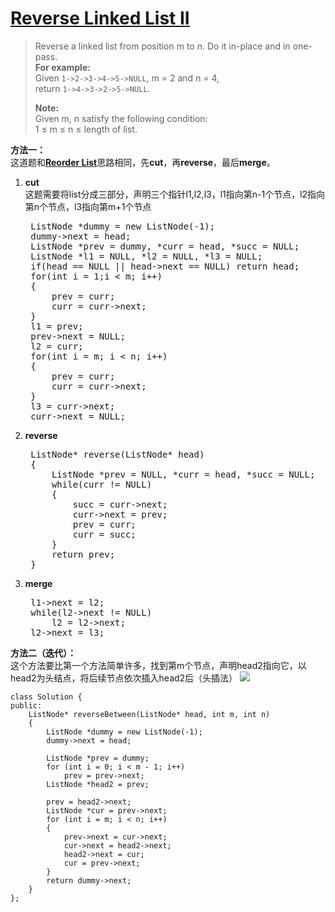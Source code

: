 # [Reverse Linked List II][1]
> Reverse a linked list from position m to n. Do it in-place and in one-pass.  
> **For example:**  
> Given `1->2->3->4->5->NULL`, m = 2 and n = 4,  
> return `1->4->3->2->5->NULL`.  
> 
> **Note:**  
> Given m, n satisfy the following condition:  
> 1 ≤ m ≤ n ≤ length of list.

**方法一：**  
这道题和[**Reorder List**][2]思路相同，先**cut**，再**reverse**，最后**merge**。

1. **cut**  
这题需要将list分成三部分，声明三个指针l1,l2,l3，l1指向第n-1个节点，l2指向第n个节点，l3指向第m+1个节点  
	<pre>
	ListNode *dummy = new ListNode(-1);
    dummy->next = head;
    ListNode *prev = dummy, *curr = head, *succ = NULL;
    ListNode *l1 = NULL, *l2 = NULL, *l3 = NULL;
    if(head == NULL || head->next == NULL) return head;
    for(int i = 1;i < m; i++)
    {
        prev = curr;
        curr = curr->next;
    }
    l1 = prev;
    prev->next = NULL;
    l2 = curr;
    for(int i = m; i < n; i++)
    {
        prev = curr;
        curr = curr->next;
    }
    l3 = curr->next;
    curr->next = NULL;</pre>

2. **reverse**
	<pre>
	ListNode* reverse(ListNode* head)
    {
        ListNode *prev = NULL, *curr = head, *succ = NULL;
        while(curr != NULL)
        {
            succ = curr->next;
            curr->next = prev;
            prev = curr;
            curr = succ;
        }
        return prev;
    }</pre>

3. **merge**
	<pre>
	l1->next = l2;
    while(l2->next != NULL)
        l2 = l2->next;
    l2->next = l3;</pre>


**方法二（迭代）：**  
这个方法要比第一个方法简单许多，找到第m个节点，声明head2指向它，以head2为头结点，将后续节点依次插入head2后（头插法）
![](https://i.imgur.com/kRaEHd5.png)

	
	class Solution {
	public:
		ListNode* reverseBetween(ListNode* head, int m, int n)
		{
			ListNode *dummy = new ListNode(-1);
			dummy->next = head;
	
			ListNode *prev = dummy;
			for (int i = 0; i < m - 1; i++)
				prev = prev->next;
			ListNode *head2 = prev;
	
			prev = head2->next;
			ListNode *cur = prev->next;
			for (int i = m; i < n; i++)
			{
				prev->next = cur->next;
				cur->next = head2->next;
				head2->next = cur;
				cur = prev->next;
			}
			return dummy->next;
		}
	};




[1]:https://leetcode.com/problems/reverse-linked-list-ii/description/
[2]:https://github.com/mytlx/LeetCode/tree/master/015.Reorder%20List

